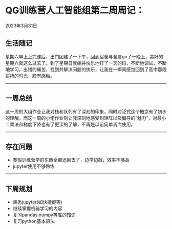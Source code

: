 # QG训练营人工智能组第二周周记：
2023年3月31日

## 生活随记

星期六早上上完课后，出门团建了一下午，回到宿舍与舍友go了一晚上，美好的星期六就这么过去了。到了星期日就痛并快乐地打了一天的码，不断地调试，不断地学习。出错的痛苦，找到并解决问题的快乐，让我在一瞬间感觉回到了高中那段拼搏的时光，颇有感触。

---

## 一周总结

这一周的大组作业让我对栈和队列有了深刻的印象，同时对泛式这个概念有了初步的理解。而这一周的小组作业则让我深刻地感受到矩阵以及偏导的“魅力”，对最小二乘法和梯度下降也有了更深的了解，不再是以前简单调库使用。

---

## 存在问题

+ 寒假训练营学的东西全都还回去了，边学边敲，效率不够高
+ jupyter使用不够熟练

---

## 下周规划

+ 熟悉jupyter(如快捷键等)
+ 继续掌握机器学习的内容
+ 复习pandas,numpy等库的知识
+ 复习python基本语法

